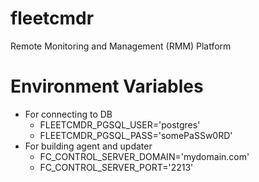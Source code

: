 # fleetcmdr
Remote Monitoring and Management (RMM) Platform

# Environment Variables
- For connecting to DB
  - FLEETCMDR_PGSQL_USER='postgres'
  - FLEETCMDR_PGSQL_PASS='somePaSSw0RD'
- For building agent and updater
  - FC_CONTROL_SERVER_DOMAIN='mydomain.com'
  - FC_CONTROL_SERVER_PORT='2213'



